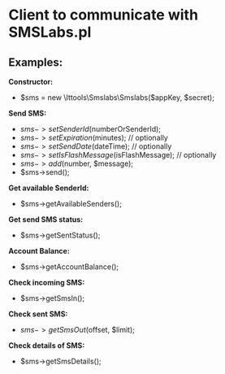 Client to communicate with SMSLabs.pl
======

Examples:
--
**Constructor:**
 - $sms = new \Ittools\Smslabs\Smslabs($appKey, $secret);

**Send SMS:**
 - $sms->setSenderId($numberOrSenderId);
 - $sms->setExpiration($minutes); // optionally
 - $sms->setSendDate($dateTime); // optionally
 - $sms->setIsFlashMessage($isFlashMessage); // optionally
 - $sms->add($number, $message);
 - $sms->send();

**Get available SenderId:**
 - $sms->getAvailableSenders();

**Get send SMS status:**
 - $sms->getSentStatus();

**Account Balance:**
 - $sms->getAccountBalance();

**Check incoming SMS:**
 - $sms->getSmsIn();

**Check sent SMS:**
 - $sms->getSmsOut($offset, $limit);

**Check details of SMS:**
 - $sms->getSmsDetails();
